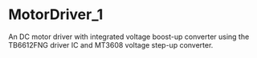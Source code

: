 # MotorDriver_1
 An DC motor driver with integrated voltage boost-up converter using the TB6612FNG driver IC and MT3608 voltage step-up converter.
